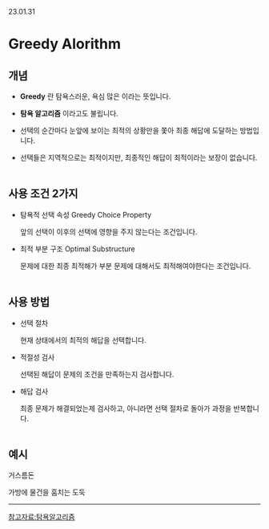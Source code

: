 23.01.31

# __Greedy Alorithm__


## __개념__

* __Greedy__ 란 탐욕스러운, 욕심 많은 이라는 뜻입니다.

* __탐욕 알고리즘__ 이라고도 불립니다.

* 선택의 순간마다 눈앞에 보이는 최적의 상황만을 쫓아 최종 해답에 도달하는 방법입니다.

* 선택들은 지역적으로는 최적이지만, 최종적인 해답이 최적이라는 보장이 없습니다.<br><br>

## __사용 조건 2가지__

* 탐욕적 선택 속성 Greedy Choice Property

    앞의 선택이 이후의 선택에 영향을 주지 않는다는 조건입니다.

* 최적 부분 구조 Optimal Substructure

    문제에 대한 최종 최적해가 부분 문제에 대해서도 최적해여야한다는 조건입니다.
<br><br>

## __사용 방법__

* 선택 절차 

    현재 상태에서의 최적의 해답을 선택합니다.

* 적절성 검사 

    선택된 해답이 문제의 조건을 만족하는지 검사합니다.

* 해답 검사

    최종 문제가 해결되었는제 검사하고, 아니라면 선택 절차로 돌아가 과정을 반복합니다.
<br><br>

## __예시__

거스름돈

가방에 물건을 훔치는 도둑

----

[참고자료:탐욕알고리즘](https://hanamon.kr/%EC%95%8C%EA%B3%A0%EB%A6%AC%EC%A6%98-%ED%83%90%EC%9A%95%EC%95%8C%EA%B3%A0%EB%A6%AC%EC%A6%98-greedy-algorithm/)
